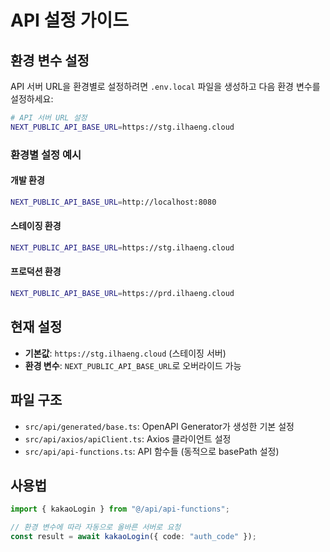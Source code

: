 # API 설정 가이드

## 환경 변수 설정

API 서버 URL을 환경별로 설정하려면 `.env.local` 파일을 생성하고 다음 환경 변수를 설정하세요:

```bash
# API 서버 URL 설정
NEXT_PUBLIC_API_BASE_URL=https://stg.ilhaeng.cloud
```

### 환경별 설정 예시

#### 개발 환경

```bash
NEXT_PUBLIC_API_BASE_URL=http://localhost:8080
```

#### 스테이징 환경

```bash
NEXT_PUBLIC_API_BASE_URL=https://stg.ilhaeng.cloud
```

#### 프로덕션 환경

```bash
NEXT_PUBLIC_API_BASE_URL=https://prd.ilhaeng.cloud
```

## 현재 설정

- **기본값**: `https://stg.ilhaeng.cloud` (스테이징 서버)
- **환경 변수**: `NEXT_PUBLIC_API_BASE_URL`로 오버라이드 가능

## 파일 구조

- `src/api/generated/base.ts`: OpenAPI Generator가 생성한 기본 설정
- `src/api/axios/apiClient.ts`: Axios 클라이언트 설정
- `src/api/api-functions.ts`: API 함수들 (동적으로 basePath 설정)

## 사용법

```typescript
import { kakaoLogin } from "@/api/api-functions";

// 환경 변수에 따라 자동으로 올바른 서버로 요청
const result = await kakaoLogin({ code: "auth_code" });
```
